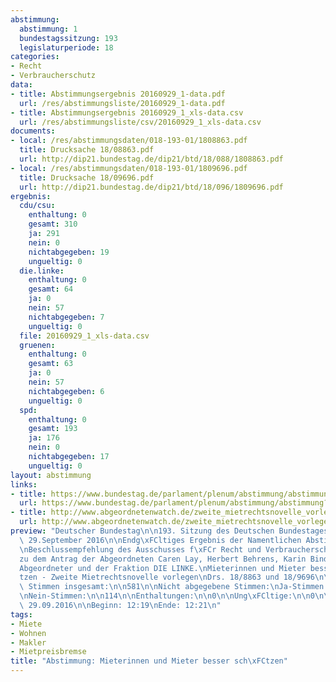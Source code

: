 ```yaml
---
abstimmung:
  abstimmung: 1
  bundestagssitzung: 193
  legislaturperiode: 18
categories:
- Recht
- Verbraucherschutz
data:
- title: Abstimmungsergebnis 20160929_1-data.pdf
  url: /res/abstimmungsliste/20160929_1-data.pdf
- title: Abstimmungsergebnis 20160929_1_xls-data.csv
  url: /res/abstimmungsliste/csv/20160929_1_xls-data.csv
documents:
- local: /res/abstimmungsdaten/018-193-01/1808863.pdf
  title: Drucksache 18/08863.pdf
  url: http://dip21.bundestag.de/dip21/btd/18/088/1808863.pdf
- local: /res/abstimmungsdaten/018-193-01/1809696.pdf
  title: Drucksache 18/09696.pdf
  url: http://dip21.bundestag.de/dip21/btd/18/096/1809696.pdf
ergebnis:
  cdu/csu:
    enthaltung: 0
    gesamt: 310
    ja: 291
    nein: 0
    nichtabgegeben: 19
    ungueltig: 0
  die.linke:
    enthaltung: 0
    gesamt: 64
    ja: 0
    nein: 57
    nichtabgegeben: 7
    ungueltig: 0
  file: 20160929_1_xls-data.csv
  gruenen:
    enthaltung: 0
    gesamt: 63
    ja: 0
    nein: 57
    nichtabgegeben: 6
    ungueltig: 0
  spd:
    enthaltung: 0
    gesamt: 193
    ja: 176
    nein: 0
    nichtabgegeben: 17
    ungueltig: 0
layout: abstimmung
links:
- title: https://www.bundestag.de/parlament/plenum/abstimmung/abstimmung?id=419
  url: https://www.bundestag.de/parlament/plenum/abstimmung/abstimmung?id=419
- title: http://www.abgeordnetenwatch.de/zweite_mietrechtsnovelle_vorlegen-1105-817.html
  url: http://www.abgeordnetenwatch.de/zweite_mietrechtsnovelle_vorlegen-1105-817.html
preview: "Deutscher Bundestag\n\n193. Sitzung des Deutschen Bundestages\nam Donnerstag,\
  \ 29.September 2016\n\nEndg\xFCltiges Ergebnis der Namentlichen Abstimmung Nr. 1\n\
  \nBeschlussempfehlung des Ausschusses f\xFCr Recht und Verbraucherschutz (6. Ausschuss)\n\
  zu dem Antrag der Abgeordneten Caren Lay, Herbert Behrens, Karin Binder, weiterer\n\
  Abgeordneter und der Fraktion DIE LINKE.\nMieterinnen und Mieter besser sch\xFC\
  tzen - Zweite Mietrechtsnovelle vorlegen\nDrs. 18/8863 und 18/9696\n\nAbgegebene\
  \ Stimmen insgesamt:\n\n581\n\nNicht abgegebene Stimmen:\nJa-Stimmen:\n\n49\n467\n\
  \nNein-Stimmen:\n\n114\n\nEnthaltungen:\n\n0\n\nUng\xFCltige:\n\n0\n\nBerlin, den\
  \ 29.09.2016\n\nBeginn: 12:19\nEnde: 12:21\n"
tags:
- Miete
- Wohnen
- Makler
- Mietpreisbremse
title: "Abstimmung: Mieterinnen und Mieter besser sch\xFCtzen"
---
```

